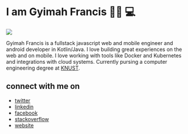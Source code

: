 # I am Gyimah Francis 👋🏾 💻

<img src="https://media-exp1.licdn.com/dms/image/C4E16AQEvw2ByrYhTFw/profile-displaybackgroundimage-shrink_350_1400/0?e=1600905600&v=beta&t=c36L1f29WDDBUSdnyllNHsA71myrR3KoJdQN8x1MdTM">

Gyimah Francis is a fullstack javascript web and mobile engineer and android developer in Kotlin/Java. I love building great experiences on the web and on mobile. I love working with tools like Docker and Kubernetes and integrations with cloud systems. Currently pursing a computer engineering degree at [KNUST](https://www.knust.edu.gh/).


## connect with me on
- [twitter](https://twitter.com/fgyimah883)
- [linkedin](https://www.linkedin.com/in/francis-gyimah/)
- [facebook](https://facebook.com/fgyimah883)
- [stackoverflow](https://stackoverflow.com/users/10484208/gyimah-francis)
- [website](https://learndev.netlify.app)
